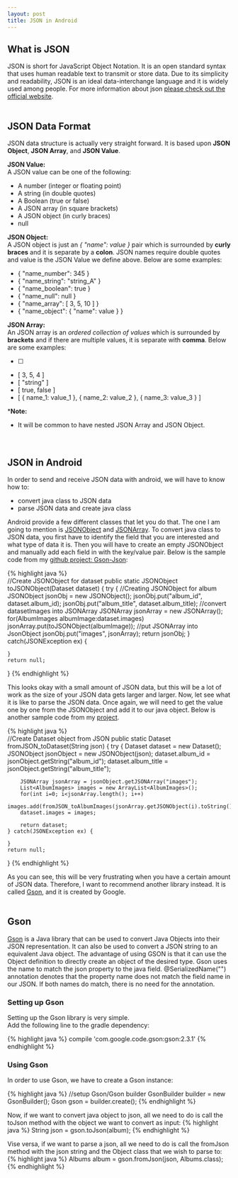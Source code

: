 ```yaml
---
layout: post
title: JSON in Android
---
```

<!-- links -->
[mooqoo_gson-json]: https://github.com/mooqoo/Gson-Json
[json_org]: http://json.org/
[android_dev__jsonobject]: http://developer.android.com/reference/org/json/JSONObject.html
[android_dev__jsonarray]: http://developer.android.com/reference/org/json/JSONArray.html
[github_gson]: https://github.com/google/gson

<!-- What is Json -->

What is JSON
------------
JSON is short for JavaScript Object Notation. It is an open standard syntax that uses human readable text to transmit or store data. Due to its simplicity and readability, JSON is an ideal data-interchange language and it is widely used among people. For more information about json [please check out the official website][json_org].
<br /><br />

<!-- Json format -->

JSON Data Format
----------------
JSON data structure is actually very straight forward. It is based upon **JSON Object**, **JSON Array**, and **JSON Value**.  

**JSON Value:**   
A JSON value can be one of the following:  

-	A number (integer or floating point)
-	A string (in double quotes)
-	A Boolean (true or false)
-	A JSON array (in square brackets)
-	A JSON object (in curly braces)
-	null

<!--excerpt-->

**JSON Object:**  
A JSON object is just an *{ "name": value }* pair which is surrounded by **curly braces** and it is separate by a **colon**. JSON names require double quotes and value is the JSON Value we define above. Below are some examples:  

-  { "name_number": 345 }    		
-  { "name_string": "string_A" } 	
-  { "name_boolean": true }    	
-  { "name_null": null } 
-  { "name_array":  [ 3, 5, 10 ] } 
-  { "name_object": { "name": value } } 
   
**JSON Array:**   
An JSON array is an *ordered collection of values* which is surrounded by **brackets** and if there are multiple values, it is separate with **comma**. Below are some examples:  

-  [ ]					
-  [ 3, 5, 4 ]			
-  [ "string" ]			
-  [ true, false ]		
-  [ { name_1: value_1 },
	 { name_2: value_2 },
	 { name_3: value_3 } ]			

***Note:**   
- It will be common to have nested JSON Array and JSON Object.  
<br /><br />

<!-- Json in Android -->

JSON in Android
---------------
In order to send and receive JSON data with android, we will have to know how to: 

-  convert java class to JSON data 
-  parse JSON data and create java class

Android provide a few different classes that let you do that. The one I am going to mention is [JSONObject][android_dev__jsonarray] and [JSONArray][android_dev__jsonarray]. To convert java class to JSON data, you first have to identify the field that you are interested and what type of data it is. Then you will have to create an empty JSONObject and manually add each field in with the key/value pair. Below is the sample code from my [github project: Gson-Json][mooqoo_gson-json]:

{% highlight java %}  
//Create JSONObject for dataset
public static JSONObject toJSONObject(Dataset dataset) {
    try {
        //Creating JSONObject for album
        JSONObject jsonObj = new JSONObject();
        jsonObj.put("album_id", dataset.album_id);
        jsonObj.put("album_title", dataset.album_title);
        //convert datasetImages into JSONArray
        JSONArray jsonArray = new JSONArray();
        for(AlbumImages albumImage:dataset.images)
            jsonArray.put(toJSONObject(albumImage));
        //put JSONArray into JsonObject
        jsonObj.put("images", jsonArray);
        return jsonObj;
    } catch(JSONException ex) {

    }
    return null;
}
{% endhighlight %}

This looks okay with a small amount of JSON data, but this will be a lot of work as the size of your JSON data gets larger and larger. Now, let see what it is like to parse the JSON data. Once again, we will need to get the value one by one from the JSONObject and add it to our java object. Below is another sample code from my [project][mooqoo_gson-json].

{% highlight java %}  
//Create Dataset object from JSON
public static Dataset fromJSON_toDataset(String json) {
    try {
        Dataset dataset = new Dataset();
        JSONObject jsonObject = new JSONObject(json);
        dataset.album_id = jsonObject.getString("album_id");
        dataset.album_title = jsonObject.getString("album_title");

        JSONArray jsonArray = jsonObject.getJSONArray("images");
        List<AlbumImages> images = new ArrayList<AlbumImages>();
        for(int i=0; i<jsonArray.length(); i++)
            images.add(fromJSON_toAlbumImages(jsonArray.getJSONObject(i).toString()));
        dataset.images = images;

        return dataset;
    } catch(JSONException ex) {

    }
    return null;
}
{% endhighlight %}

As you can see, this will be very frustrating when you have a certain amount of JSON data. Therefore, I want to recommend another library instead. It is called [Gson][github_gson], and it is created by Google. 
<br /><br />

<!-- Gson library -->

Gson
----
[Gson][github_gson] is a Java library that can be used to convert Java Objects into their JSON representation. It can also be used to convert a JSON string to an equivalent Java object. The advantage of using GSON is that it can use the Object definition to directly create an object of the desired type. Gson uses the name to match the json property to the java field. @SerializedName("") annotation denotes that the property name does not match the field name in our JSON. If both names do match, there is no need for the annotation.   
   
### Setting up Gson
Setting up the Gson library is very simple.   
Add the following line to the gradle dependency:

{% highlight java %} 
	compile 'com.google.code.gson:gson:2.3.1'
{% endhighlight %}

### Using Gson
In order to use Gson, we have to create a Gson instance:

{% highlight java %} 
//setup Gson/Gson builder
GsonBuilder builder = new GsonBuilder();
Gson gson = builder.create();
{% endhighlight %}

Now, if we want to convert java object to json, all we need to do is call the toJson method with the object we want to convert as input:
{% highlight java %} 
	String json = gson.toJson(album);
{% endhighlight %}

Vise versa, if we want to parse a json, all we need to do is call the fromJson method with the json string and the Object class that we wish to parse to:
{% highlight java %} 
	Albums album = gson.fromJson(json, Albums.class);
{% endhighlight %}

